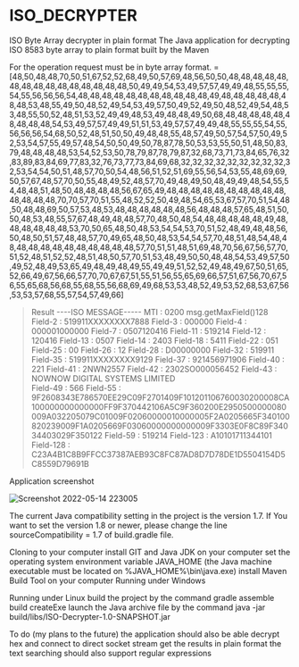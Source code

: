 # ISO_DECRYPTER
ISO Byte Array decrypter in plain format
The Java application for decrypting ISO 8583 byte array to plain format built by the Maven

For the operation request must be in byte array format. =
[48,50,48,48,70,50,51,67,52,52,68,49,50,57,69,48,56,50,50,48,48,48,48,48,48,48,48,48,48,48,48,48,48,48,50,49,49,54,53,49,57,57,49,49,48,55,55,55,54,55,56,56,56,54,48,48,48,48,48,48,48,48,48,48,48,49,48,48,48,48,48,48,48,53,48,55,49,50,48,52,49,54,53,49,57,50,49,52,49,50,48,52,49,54,48,53,48,55,50,52,48,51,53,52,49,49,48,53,49,48,48,49,50,68,48,48,48,48,48,48,48,48,48,54,53,49,57,57,49,49,51,51,53,49,57,57,49,49,48,55,55,55,54,55,56,56,56,54,68,50,52,48,51,50,50,49,48,48,55,48,57,49,50,57,54,57,50,49,52,53,54,57,55,49,57,48,54,50,50,49,50,78,87,78,50,53,53,55,50,51,48,50,83,79,48,48,48,48,53,54,52,53,50,78,79,87,78,79,87,32,68,73,71,73,84,65,76,32,83,89,83,84,69,77,83,32,76,73,77,73,84,69,68,32,32,32,32,32,32,32,32,32,32,53,54,54,50,51,48,57,70,50,54,48,56,51,52,51,69,55,56,54,53,55,48,69,69,50,57,67,48,57,70,50,55,48,49,52,48,57,70,49,48,49,50,48,49,49,48,54,55,54,48,48,51,48,50,48,48,48,48,56,67,65,49,48,48,48,48,48,48,48,48,48,48,48,48,48,48,70,70,57,70,51,55,48,52,52,50,49,48,54,65,53,67,57,70,51,54,48,50,48,48,69,50,57,53,48,53,48,48,48,48,48,48,56,48,48,48,57,65,48,51,50,50,48,53,48,55,57,67,48,49,48,48,57,70,48,50,48,54,48,48,48,48,48,49,48,48,48,48,48,48,53,70,50,65,48,50,48,53,54,54,53,70,51,52,48,49,48,48,56,50,48,50,51,57,48,48,57,70,49,65,48,50,48,53,54,54,57,70,48,51,48,54,48,48,48,48,48,48,48,48,48,48,48,48,57,70,51,51,48,51,69,48,70,56,67,56,57,70,51,52,48,51,52,52,48,51,48,50,57,70,51,53,48,49,50,50,48,48,54,53,49,57,50,49,52,48,49,53,65,49,48,49,48,49,55,49,49,51,52,52,49,48,49,67,50,51,65,52,66,49,67,56,66,57,70,70,67,67,51,55,51,56,55,65,69,66,57,51,67,56,70,67,56,55,65,68,56,68,55,68,55,56,68,69,49,68,53,53,48,52,49,53,52,68,53,67,56,53,53,57,68,55,57,54,57,49,66]

> Result
    ----ISO MESSAGE-----
    MTI : 0200
    msg.getMaxField()128
    Field-2 : 519911XXXXXXXX7888
    Field-3 : 000000
    Field-4 : 000001000000
    Field-7 : 0507120416
    Field-11 : 519214
    Field-12 : 120416
    Field-13 : 0507
    Field-14 : 2403
    Field-18 : 5411
    Field-22 : 051
    Field-25 : 00
    Field-26 : 12
    Field-28 : D00000000
    Field-32 : 519911
    Field-35 : 519911XXXXXXXX9129
    Field-37 : 921456971906
    Field-40 : 221
    Field-41 : 2NWN2557
    Field-42 : 2302SO000056452
    Field-43 : NOWNOW DIGITAL SYSTEMS LIMITED          
    Field-49 : 566
    Field-55 : 9F2608343E786570EE29C09F2701409F101201106760030200008CA100000000000000FF9F370442106A5C9F360200E2950500000080009A032205079C01009F02060000010000005F2A0205665F340100820239009F1A0205669F03060000000000009F3303E0F8C89F34034403029F350122
    Field-59 : 519214
    Field-123 : A10101711344101
    Field-128 : C23A4B1C8B9FFCC37387AEB93C8FC87AD8D7D78DE1D5504154D5C8559D79691B



Application screenshot

![Screenshot 2022-05-14 223005](https://user-images.githubusercontent.com/28813274/168448735-3504c88a-8617-45c9-93d5-9cda1958fd2f.png)



The current Java compatibility setting in the project is the version 1.7. If You want to set the version 1.8 or newer, please change the line sourceCompatibility = 1.7 of build.gradle file.

Cloning to your computer
install GIT and Java JDK on your computer
set the operating system environment variable JAVA_HOME (the Java machine executable must be located on %JAVA_HOME%\bin\java.exe)
install Maven Build Tool on your computer
Running under Windows

Running under Linux
build the project by the command gradle assemble build createExe
launch the Java archive file by the command java -jar build/libs/ISO-Decrypter-1.0-SNAPSHOT.jar

To do (my plans to the future)
the application should also be able decrypt hex and connect to direct socket stream get the results in plain format
the text searching should also support regular expressions
